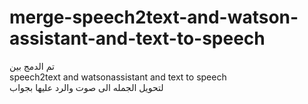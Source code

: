 # merge-speech2text-and-watson-assistant-and-text-to-speech
تم الدمج بين<br>
speech2text and watsonassistant and text to speech<br>
لتحويل الجمله الى صوت والرد عليها بجواب 
